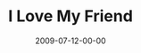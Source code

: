 ---
layout: message
category: message
series: "We Love Cincinnati"
title: "I Love My Friend"
date: 2009-07-12-00-00
message_id: 571
audio: "http://s3.amazonaws.com/crossroads-media/messages/audio/LoveMyFriend.mp3"
audio-duration: "39:55"
notes-description: ""
notes: "http://s3.amazonaws.com/crossroads-media/documents/we%20love%20cincinnati-friendship.pdf"
notes-title: "I Love My Friend (Study Notes)"
program: "http://s3.amazonaws.com/crossroads-media/documents/0711_12Program.pdf"
description: "Alli Patterson talks about how relating to Jesus as a friend is essential to engaging in city-changing relationships."
video: "http://s3.amazonaws.com/crossroads-media/messages/video/071209.mp4"
video-duration: "39:55"
video-image: "http://s3.amazonaws.com/crossroads-media/images/Picture 3.png"
tag: 
 - alli
 - patterson
 - friendships
 - friend
 - die-to-self
 - cost
 - city
explicit: false
---